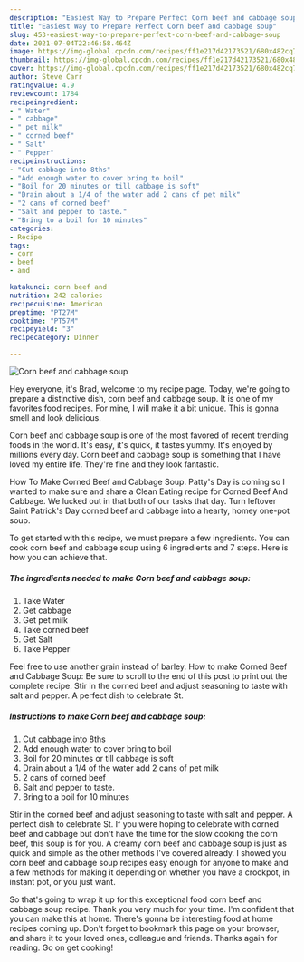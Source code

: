 ```yaml
---
description: "Easiest Way to Prepare Perfect Corn beef and cabbage soup"
title: "Easiest Way to Prepare Perfect Corn beef and cabbage soup"
slug: 453-easiest-way-to-prepare-perfect-corn-beef-and-cabbage-soup
date: 2021-07-04T22:46:58.464Z
image: https://img-global.cpcdn.com/recipes/ff1e217d42173521/680x482cq70/corn-beef-and-cabbage-soup-recipe-main-photo.jpg
thumbnail: https://img-global.cpcdn.com/recipes/ff1e217d42173521/680x482cq70/corn-beef-and-cabbage-soup-recipe-main-photo.jpg
cover: https://img-global.cpcdn.com/recipes/ff1e217d42173521/680x482cq70/corn-beef-and-cabbage-soup-recipe-main-photo.jpg
author: Steve Carr
ratingvalue: 4.9
reviewcount: 1784
recipeingredient:
- " Water"
- " cabbage"
- " pet milk"
- " corned beef"
- " Salt"
- " Pepper"
recipeinstructions:
- "Cut cabbage into 8ths"
- "Add enough water to cover bring to boil"
- "Boil for 20 minutes or till cabbage is soft"
- "Drain about a 1/4 of the water add 2 cans of pet milk"
- "2 cans of corned beef"
- "Salt and pepper to taste."
- "Bring to a boil for 10 minutes"
categories:
- Recipe
tags:
- corn
- beef
- and

katakunci: corn beef and 
nutrition: 242 calories
recipecuisine: American
preptime: "PT27M"
cooktime: "PT57M"
recipeyield: "3"
recipecategory: Dinner

---
```



![Corn beef and cabbage soup](https://img-global.cpcdn.com/recipes/ff1e217d42173521/680x482cq70/corn-beef-and-cabbage-soup-recipe-main-photo.jpg)

Hey everyone, it's Brad, welcome to my recipe page. Today, we're going to prepare a distinctive dish, corn beef and cabbage soup. It is one of my favorites food recipes. For mine, I will make it a bit unique. This is gonna smell and look delicious.

Corn beef and cabbage soup is one of the most favored of recent trending foods in the world. It's easy, it's quick, it tastes yummy. It's enjoyed by millions every day. Corn beef and cabbage soup is something that I have loved my entire life. They're fine and they look fantastic.

How To Make Corned Beef and Cabbage Soup. Patty&#39;s Day is coming so I wanted to make sure and share a Clean Eating recipe for Corned Beef And Cabbage. We lucked out in that both of our tasks that day. Turn leftover Saint Patrick&#39;s Day corned beef and cabbage into a hearty, homey one-pot soup.


To get started with this recipe, we must prepare a few ingredients. You can cook corn beef and cabbage soup using 6 ingredients and 7 steps. Here is how you can achieve that.

<!--inarticleads1-->

##### The ingredients needed to make Corn beef and cabbage soup:

1. Take  Water
1. Get  cabbage
1. Get  pet milk
1. Take  corned beef
1. Get  Salt
1. Take  Pepper


Feel free to use another grain instead of barley. How to make Corned Beef and Cabbage Soup: Be sure to scroll to the end of this post to print out the complete recipe. Stir in the corned beef and adjust seasoning to taste with salt and pepper. A perfect dish to celebrate St. 

<!--inarticleads2-->

##### Instructions to make Corn beef and cabbage soup:

1. Cut cabbage into 8ths
1. Add enough water to cover bring to boil
1. Boil for 20 minutes or till cabbage is soft
1. Drain about a 1/4 of the water add 2 cans of pet milk
1. 2 cans of corned beef
1. Salt and pepper to taste.
1. Bring to a boil for 10 minutes


Stir in the corned beef and adjust seasoning to taste with salt and pepper. A perfect dish to celebrate St. If you were hoping to celebrate with corned beef and cabbage but don&#39;t have the time for the slow cooking the corn beef, this soup is for you. A creamy corn beef and cabbage soup is just as quick and simple as the other methods I&#39;ve covered already. I showed you corn beef and cabbage soup recipes easy enough for anyone to make and a few methods for making it depending on whether you have a crockpot, in instant pot, or you just want. 

So that's going to wrap it up for this exceptional food corn beef and cabbage soup recipe. Thank you very much for your time. I'm confident that you can make this at home. There's gonna be interesting food at home recipes coming up. Don't forget to bookmark this page on your browser, and share it to your loved ones, colleague and friends. Thanks again for reading. Go on get cooking!
